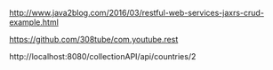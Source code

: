 http://www.java2blog.com/2016/03/restful-web-services-jaxrs-crud-example.html

https://github.com/308tube/com.youtube.rest

http://localhost:8080/collectionAPI/api/countries/2
